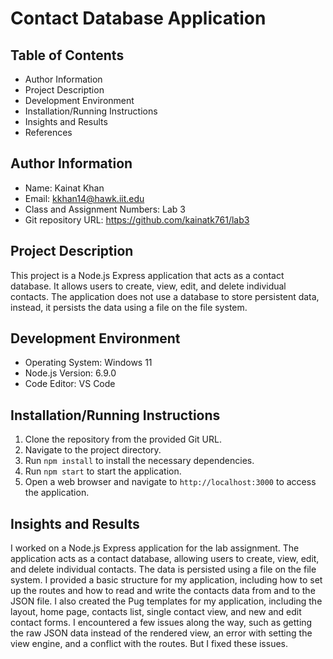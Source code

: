 # Contact Database Application

## Table of Contents
- Author Information
- Project Description
- Development Environment
- Installation/Running Instructions
- Insights and Results
- References

## Author Information
- Name: Kainat Khan
- Email: kkhan14@hawk.iit.edu
- Class and Assignment Numbers: Lab 3
- Git repository URL: https://github.com/kainatk761/lab3

## Project Description
This project is a Node.js Express application that acts as a contact database. It allows users to create, view, edit, and delete individual contacts. The application does not use a database to store persistent data, instead, it persists the data using a file on the file system.

## Development Environment
- Operating System: Windows 11
- Node.js Version: 6.9.0
- Code Editor: VS Code

## Installation/Running Instructions
1. Clone the repository from the provided Git URL.
2. Navigate to the project directory.
3. Run `npm install` to install the necessary dependencies.
4. Run `npm start` to start the application.
5. Open a web browser and navigate to `http://localhost:3000` to access the application.

## Insights and Results
I worked on a Node.js Express application for the lab assignment. The application acts as a contact database, allowing users to create, view, edit, and delete individual contacts. The data is persisted using a file on the file system.
I provided a basic structure for my application, including how to set up the routes and how to read and write the contacts data from and to the JSON file.
I also created the Pug templates for my application, including the layout, home page, contacts list, single contact view, and new and edit contact forms.
I encountered a few issues along the way, such as getting the raw JSON data instead of the rendered view, an error with setting the view engine, and a conflict with the routes. But I fixed these issues.
